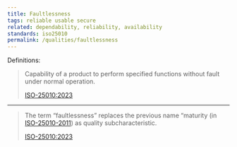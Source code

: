 ```yaml
---
title: Faultlessness
tags: reliable usable secure
related: dependability, reliability, availability
standards: iso25010
permalink: /qualities/faultlessness
---
```


Definitions:

>Capability of a product to perform specified functions without fault under normal operation.
>
>[ISO-25010:2023](/references/#iso-25010-2023)

<hr class="with-no-margin"/>

>The term “faultlessness” replaces the previous name “maturity (in [ISO-25010-2011](/references/#iso-25010-2011)) as quality subcharacteristic.
>
>[ISO-25010:2023](/references/#iso-25010-2023)

